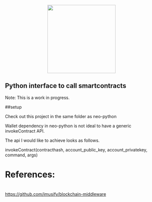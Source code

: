 <p align="center">
  <img
    src="https://blockterms.com/blockterms.png"
    width="225px;">
</p>

## Python interface to call smartcontracts

Note: This is a work in progress.

##setup

Check out this project in the same folder as neo-python

Wallet dependency in neo-python is not ideal to have a generic invokeContract API.

The api I would like to achieve looks as follows.

invokeContract(contracthash, account_public_key, account_privatekey, command, args)


#
# References:
#

https://github.com/imusify/blockchain-middleware